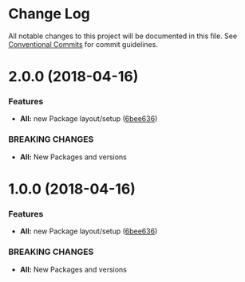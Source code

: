 # Change Log

All notable changes to this project will be documented in this file.
See [Conventional Commits](https://conventionalcommits.org) for commit guidelines.

<a name="2.0.0"></a>
# 2.0.0 (2018-04-16)


### Features

* **All:** new Package layout/setup ([6bee636](https://github.com/dmiller9911/lerna-poc/commit/6bee636))


### BREAKING CHANGES

* **All:** New Packages and versions




<a name="1.0.0"></a>
# 1.0.0 (2018-04-16)


### Features

* **All:** new Package layout/setup ([6bee636](https://github.com/dmiller9911/lerna-poc/commit/6bee636))


### BREAKING CHANGES

* **All:** New Packages and versions
